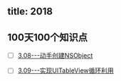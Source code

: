 
title: 2018
---
## 100天100个知识点

* [ ]  [3.08---动手创建NSObject](http://liyong03.github.io/blog/2014/03/09/lets-build-nsobject/)
* [ ]  [3.09---实现UITableView循环利用](https://www.jianshu.com/p/bc0a55e9b09b)




